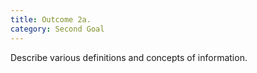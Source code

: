 ```yaml
---
title: Outcome 2a.
category: Second Goal
---
```

Describe various definitions and concepts of information.
